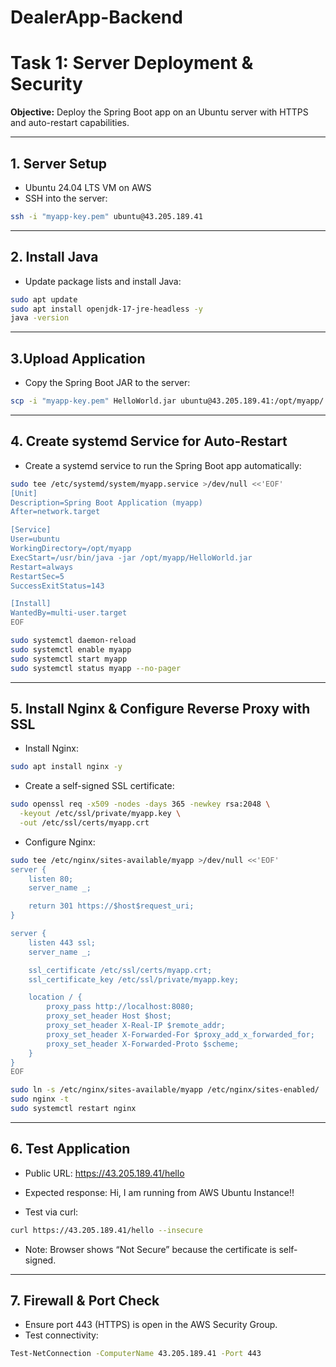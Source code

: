 # DealerApp-Backend
# Task 1: Server Deployment & Security

**Objective:** Deploy the Spring Boot app on an Ubuntu server with HTTPS and auto-restart capabilities.

---

## 1. Server Setup
- Ubuntu 24.04 LTS VM on AWS
- SSH into the server:
```bash
ssh -i "myapp-key.pem" ubuntu@43.205.189.41
```

---

## 2. Install Java
- Update package lists and install Java:
```bash
sudo apt update
sudo apt install openjdk-17-jre-headless -y
java -version
```

---

## 3.Upload Application
- Copy the Spring Boot JAR to the server:
```bash
scp -i "myapp-key.pem" HelloWorld.jar ubuntu@43.205.189.41:/opt/myapp/
```

---

## 4. Create systemd Service for Auto-Restart
- Create a systemd service to run the Spring Boot app automatically:
```bash
sudo tee /etc/systemd/system/myapp.service >/dev/null <<'EOF'
[Unit]
Description=Spring Boot Application (myapp)
After=network.target

[Service]
User=ubuntu
WorkingDirectory=/opt/myapp
ExecStart=/usr/bin/java -jar /opt/myapp/HelloWorld.jar
Restart=always
RestartSec=5
SuccessExitStatus=143

[Install]
WantedBy=multi-user.target
EOF

sudo systemctl daemon-reload
sudo systemctl enable myapp
sudo systemctl start myapp
sudo systemctl status myapp --no-pager
```

---

## 5. Install Nginx & Configure Reverse Proxy with SSL
- Install Nginx:
```bash
sudo apt install nginx -y
```

- Create a self-signed SSL certificate:

```bash
sudo openssl req -x509 -nodes -days 365 -newkey rsa:2048 \
  -keyout /etc/ssl/private/myapp.key \
  -out /etc/ssl/certs/myapp.crt
```

- Configure Nginx:

```bash
sudo tee /etc/nginx/sites-available/myapp >/dev/null <<'EOF'
server {
    listen 80;
    server_name _;

    return 301 https://$host$request_uri;
}

server {
    listen 443 ssl;
    server_name _;

    ssl_certificate /etc/ssl/certs/myapp.crt;
    ssl_certificate_key /etc/ssl/private/myapp.key;

    location / {
        proxy_pass http://localhost:8080;
        proxy_set_header Host $host;
        proxy_set_header X-Real-IP $remote_addr;
        proxy_set_header X-Forwarded-For $proxy_add_x_forwarded_for;
        proxy_set_header X-Forwarded-Proto $scheme;
    }
}
EOF

sudo ln -s /etc/nginx/sites-available/myapp /etc/nginx/sites-enabled/
sudo nginx -t
sudo systemctl restart nginx
```

---

## 6. Test Application
- Public URL: https://43.205.189.41/hello
- Expected response: Hi, I am running from AWS Ubuntu Instance!!

- Test via curl:
```bash
curl https://43.205.189.41/hello --insecure
```

- Note: Browser shows “Not Secure” because the certificate is self-signed.

---

## 7. Firewall & Port Check
- Ensure port 443 (HTTPS) is open in the AWS Security Group.
- Test connectivity:
```bash
Test-NetConnection -ComputerName 43.205.189.41 -Port 443
```
